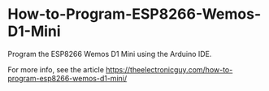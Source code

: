 # How-to-Program-ESP8266-Wemos-D1-Mini
Program the ESP8266 Wemos D1 Mini using the Arduino IDE.

For more info, see the article https://theelectronicguy.com/how-to-program-esp8266-wemos-d1-mini/
